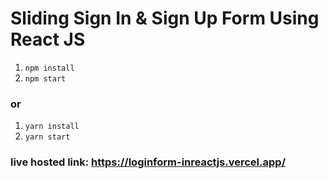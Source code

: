 # Sliding Sign In & Sign Up Form Using React JS
1. ```npm install```
2. ```npm start```

### or
1. ```yarn install```
2. ```yarn start```

### live hosted link: https://loginform-inreactjs.vercel.app/
